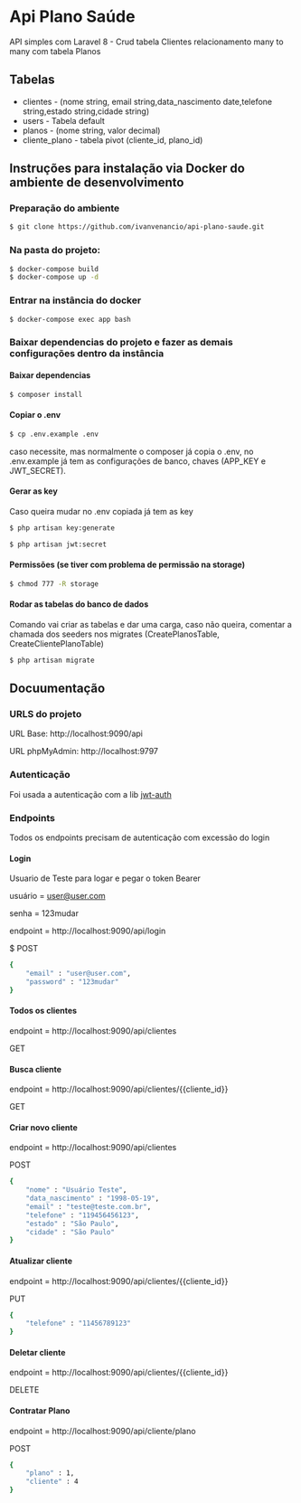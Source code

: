 # Api Plano Saúde
API simples com Laravel 8 - Crud tabela Clientes relacionamento many to many com tabela Planos

## Tabelas
* clientes - (nome string, email string,data_nascimento date,telefone string,estado string,cidade string)
* users - Tabela default
* planos - (nome string, valor decimal)
* cliente_plano - tabela pivot (cliente_id, plano_id)


## Instruções para instalação via Docker do ambiente de desenvolvimento

### Preparação do ambiente

```sh
$ git clone https://github.com/ivanvenancio/api-plano-saude.git
```
### Na pasta do projeto:

```sh
$ docker-compose build
$ docker-compose up -d
```

### Entrar na instância do docker
```sh
$ docker-compose exec app bash
```

### Baixar dependencias do projeto  e fazer as demais configurações dentro da instância
#### Baixar dependencias
```sh
$ composer install
```
#### Copiar o .env
```sh
$ cp .env.example .env
```
caso necessite, mas normalmente  o composer já copia o .env, no .env.example já tem as configurações de banco, chaves (APP_KEY e JWT_SECRET).

#### Gerar as key
Caso queira mudar no .env copiada já tem as key 
```sh
$ php artisan key:generate
```
```sh
$ php artisan jwt:secret
```

#### Permissões (se tiver com problema de permissão na storage)

```sh
$ chmod 777 -R storage
``` 

#### Rodar as tabelas do banco de dados
Comando vai criar as tabelas e dar uma carga, caso não queira, comentar a chamada dos seeders nos migrates (CreatePlanosTable, CreateClientePlanoTable)

```sh
$ php artisan migrate
```
## Docuumentação
### URLS do projeto
URL Base: http://localhost:9090/api

URL phpMyAdmin: http://localhost:9797

### Autenticação
Foi usada a autenticação com a lib [jwt-auth](https://jwt-auth.readthedocs.io/en/develop/)

### Endpoints
Todos os endpoints precisam de autenticação com excessão do login

#### Login
Usuario de Teste para logar e pegar o token Bearer

usuário = user@user.com

senha = 123mudar

endpoint = http://localhost:9090/api/login

$ POST
```sh
{
	"email" : "user@user.com",
	"password" : "123mudar"
}
```
#### Todos os clientes
endpoint = http://localhost:9090/api/clientes

GET

#### Busca cliente
endpoint = http://localhost:9090/api/clientes/{{cliente_id}}

GET

#### Criar novo cliente
endpoint = http://localhost:9090/api/clientes

POST

```sh
{
	"nome" : "Usuário Teste",
	"data_nascimento" : "1998-05-19",
	"email" : "teste@teste.com.br",
	"telefone" : "119456456123",
	"estado" : "São Paulo",
	"cidade" : "São Paulo"
}
```

#### Atualizar cliente
endpoint = http://localhost:9090/api/clientes/{{cliente_id}}

PUT

```sh
{
	"telefone" : "11456789123"
}
```

#### Deletar cliente
endpoint = http://localhost:9090/api/clientes/{{cliente_id}}

DELETE

#### Contratar Plano
endpoint = http://localhost:9090/api/cliente/plano

POST
```sh
{
	"plano" : 1,
	"cliente" : 4
}
